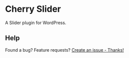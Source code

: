 # Cherry Slider
A Slider plugin for WordPress.

## Help
Found a bug? Feature requests? [Create an issue - Thanks!](https://github.com/CherryFramework/cherry-simple-slider/issues/new)
